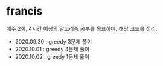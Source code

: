 # francis

매주 2회, 4시간 이상의 알고리즘 공부를 목표하며, 해당 코드를 정리.

- 2020.09.30 : greedy 3문제 풀이
- 2020.10.01 : greedy 4문제 풀이
- 2020.10.02 : greedy 1문제 풀이

